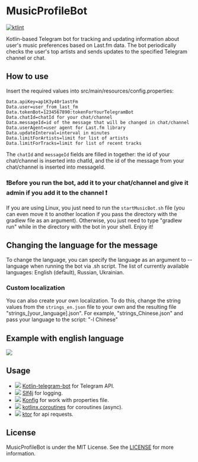 # MusicProfileBot
[![ktlint](https://img.shields.io/badge/code%20style-%E2%9D%A4-FF4081.svg)](https://ktlint.github.io/)

Kotlin-based Telegram bot for tracking and updating information about user's music preferences based on Last.fm data. The bot periodically checks the user's top artists and sends updates to the specified Telegram channel or chat.

## How to use
Insert the required values into src/main/resources/config.properties:

```properties
Data.apiKey=ap1K3y40r1astFm
Data.user=user_from_last_fm
Data.tokenBot=1234567890:tokenForYourTelegramBot
Data.chatId=chatId for your chat/channel
Data.messageId=id of the message that will be changed in chat/channel
Data.userAgent=user agent for Last.fm library
Data.updateInterval=interval in minutes
Data.limitForArtists=limit for list of artists
Data.limitForTracks=limit for list of recent tracks
```
The ```chatId``` and  ```messageId``` fields are filled in together: the id of your chat/channel is inserted into chatId, and the id of the message from your chat/channel is inserted into messageId.

### ❗️Before you run the bot, add it to your chat/channel and give it admin if you add it to the  channel ❗️

If you are using Linux, you just need to run the ```startMusicBot.sh``` file (you can even move it to another location if you pass the directory with the gradlew file as an argument). Otherwise, you just need to type "gradlew run" while in the directory with the bot in your shell. Enjoy it!

## Changing the language for the message

To change the language, you can specify the language as an argument to --language when running the bot via .sh script. The list of currently available languages: English (default), Russian, Ukrainian.

### Custom localization
You can also create your own localization. To do this, change the string values from the ```strings_en.json``` file to your own and the resulting file "strings_[your_language].json". For example, "strings_Chinese.json" and pass your language to the script: "-l Chinese"

## Example with english language
![](https://github.com/user-attachments/assets/b5bbd23f-9289-4da8-ba4a-b45f87ebd5dc)

## Usage
- ![](https://avatars.githubusercontent.com/u/57418018?s=24) [Kotlin-telegram-bot](https://github.com/kotlin-telegram-bot/kotlin-telegram-bot) for Telegram API.
- ![](https://avatars.githubusercontent.com/u/1521407?s=24) [Slf4j](https://github.com/qos-ch/slf4j) for logging.
- ![](https://avatars.githubusercontent.com/u/56219?s=24) [Konfig](https://github.com/npryce/konfig) for work with properties file.
- ![](https://avatars.githubusercontent.com/u/1446536?s=24) [kotlinx.coroutines](https://github.com/Kotlin/kotlinx.coroutines) for coroutines (async).
- ![](https://avatars.githubusercontent.com/u/28214161?s=24) [ktor](https://github.com/ktorio/ktor) for api requests.

## License
MusicProfileBot is under the MIT License. See the [LICENSE](LICENSE) for more information.
